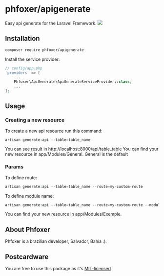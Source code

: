 # phfoxer/apigenerate
Easy api generate for the Laravel Framework.
![](http://inovaapp.com/phfoxer.laravel.api.generate.gif)

## Installation

```bash
composer require phfoxer/apigenerate
```

Install the service provider:

```php
// config/app.php
'providers' => [
    ...
    Phfoxer\ApiGenerate\ApiGenerateServiceProvider::class,
    ...
];
```

## Usage

### Creating a new resource

To create a new api resource run this command:

```php
artisan generate:api --table=table_name
```
You can see result in http://localhost:8000/api/table_table
You can find your new resource in app/Modules/General.
General is the default 
### Params

To define route:

```php
artisan generate:api --table=table_name --route=my-custom-route
```

To define module name:

```php
artisan generate:api --table=table_name --route=my-custom-route --module=Exemple
```
You can find your new resource in app/Modules/Exemple.

## About Phfoxer

Phfoxer is a brazilian developer, Salvador, Bahia :).

## Postcardware

You are free to use this package as it's [MIT-licensed](LICENSE.md)
